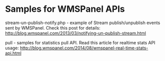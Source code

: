 Samples for WMSPanel APIs
====================

stream-un-publish-notify.php - example of Stream publish/unpublish events sent by WMSPanel.
Check this post for details: http://blog.wmspanel.com/2013/03/notifying-un-publish-stream.html

pull - samples for statistics pull API. Read this article for realtime stats API usage: http://blog.wmspanel.com/2014/08/wmspanel-real-time-stats-api.html

